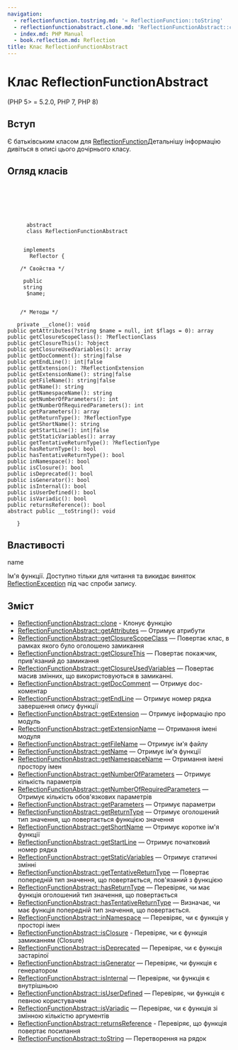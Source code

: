 ```yaml
---
navigation:
  - reflectionfunction.tostring.md: '« ReflectionFunction::toString'
  - reflectionfunctionabstract.clone.md: 'ReflectionFunctionAbstract::clone »'
  - index.md: PHP Manual
  - book.reflection.md: Reflection
title: Клас ReflectionFunctionAbstract
---
```

# Клас ReflectionFunctionAbstract

(PHP 5> = 5.2.0, PHP 7, PHP 8)

## Вступ

Є батьківським класом для [ReflectionFunction](class.reflectionfunction.md)Детальнішу інформацію дивіться в описі цього дочірнього класу.

## Огляд класів

```classsynopsis

     
    

    
     
      abstract
      class ReflectionFunctionAbstract
     

     implements 
       Reflector {

    /* Свойства */
    
     public
     string
      $name;


    /* Методы */
    
   private __clone(): void
public getAttributes(?string $name = null, int $flags = 0): array
public getClosureScopeClass(): ?ReflectionClass
public getClosureThis(): ?object
public getClosureUsedVariables(): array
public getDocComment(): string|false
public getEndLine(): int|false
public getExtension(): ?ReflectionExtension
public getExtensionName(): string|false
public getFileName(): string|false
public getName(): string
public getNamespaceName(): string
public getNumberOfParameters(): int
public getNumberOfRequiredParameters(): int
public getParameters(): array
public getReturnType(): ?ReflectionType
public getShortName(): string
public getStartLine(): int|false
public getStaticVariables(): array
public getTentativeReturnType(): ?ReflectionType
public hasReturnType(): bool
public hasTentativeReturnType(): bool
public inNamespace(): bool
public isClosure(): bool
public isDeprecated(): bool
public isGenerator(): bool
public isInternal(): bool
public isUserDefined(): bool
public isVariadic(): bool
public returnsReference(): bool
abstract public __toString(): void

   }
```

## Властивості

name

Ім'я функції. Доступно тільки для читання та викидає виняток [ReflectionException](class.reflectionexception.md) під час спроби запису.

## Зміст

-   [ReflectionFunctionAbstract::clone](reflectionfunctionabstract.clone.md) - Клонує функцію
-   [ReflectionFunctionAbstract::getAttributes](reflectionfunctionabstract.getattributes.md) — Отримує атрибути
-   [ReflectionFunctionAbstract::getClosureScopeClass](reflectionfunctionabstract.getclosurescopeclass.md) — Повертає клас, в рамках якого було оголошено замикання
-   [ReflectionFunctionAbstract::getClosureThis](reflectionfunctionabstract.getclosurethis.md) — Повертає покажчик, прив'язаний до замикання
-   [ReflectionFunctionAbstract::getClosureUsedVariables](reflectionfunctionabstract.getclosureusedvariables.md) — Повертає масив змінних, що використовуються в замиканні.
-   [ReflectionFunctionAbstract::getDocComment](reflectionfunctionabstract.getdoccomment.md) — Отримує doc-коментар
-   [ReflectionFunctionAbstract::getEndLine](reflectionfunctionabstract.getendline.md) — Отримує номер рядка завершення опису функції
-   [ReflectionFunctionAbstract::getExtension](reflectionfunctionabstract.getextension.md) — Отримує інформацію про модуль
-   [ReflectionFunctionAbstract::getExtensionName](reflectionfunctionabstract.getextensionname.md) — Отримання імені модуля
-   [ReflectionFunctionAbstract::getFileName](reflectionfunctionabstract.getfilename.md) — Отримує ім'я файлу
-   [ReflectionFunctionAbstract::getName](reflectionfunctionabstract.getname.md) — Отримує ім'я функції
-   [ReflectionFunctionAbstract::getNamespaceName](reflectionfunctionabstract.getnamespacename.md) — Отримання імені простору імен
-   [ReflectionFunctionAbstract::getNumberOfParameters](reflectionfunctionabstract.getnumberofparameters.md) — Отримує кількість параметрів
-   [ReflectionFunctionAbstract::getNumberOfRequiredParameters](reflectionfunctionabstract.getnumberofrequiredparameters.md) — Отримує кількість обов'язкових параметрів
-   [ReflectionFunctionAbstract::getParameters](reflectionfunctionabstract.getparameters.md) — Отримує параметри
-   [ReflectionFunctionAbstract::getReturnType](reflectionfunctionabstract.getreturntype.md) — Отримує оголошений тип значення, що повертається функцією значення
-   [ReflectionFunctionAbstract::getShortName](reflectionfunctionabstract.getshortname.md) — Отримує коротке ім'я функції
-   [ReflectionFunctionAbstract::getStartLine](reflectionfunctionabstract.getstartline.md) — Отримує початковий номер рядка
-   [ReflectionFunctionAbstract::getStaticVariables](reflectionfunctionabstract.getstaticvariables.md) — Отримує статичні змінні
-   [ReflectionFunctionAbstract::getTentativeReturnType](reflectionfunctionabstract.gettentativereturntype.md) — Повертає попередній тип значення, що повертається, пов'язаний з функцією
-   [ReflectionFunctionAbstract::hasReturnType](reflectionfunctionabstract.hasreturntype.md) — Перевіряє, чи має функція оголошений тип значення, що повертається
-   [ReflectionFunctionAbstract::hasTentativeReturnType](reflectionfunctionabstract.hastentativereturntype.md) — Визначає, чи має функція попередній тип значення, що повертається.
-   [ReflectionFunctionAbstract::inNamespace](reflectionfunctionabstract.innamespace.md) — Перевіряє, чи є функція у просторі імен
-   [ReflectionFunctionAbstract::isClosure](reflectionfunctionabstract.isclosure.md) - Перевіряє, чи є функція замиканням (Closure)
-   [ReflectionFunctionAbstract::isDeprecated](reflectionfunctionabstract.isdeprecated.md) — Перевіряє, чи є функція застарілої
-   [ReflectionFunctionAbstract::isGenerator](reflectionfunctionabstract.isgenerator.md) — Перевіряє, чи функція є генератором
-   [ReflectionFunctionAbstract::isInternal](reflectionfunctionabstract.isinternal.md) — Перевіряє, чи функція є внутрішньою
-   [ReflectionFunctionAbstract::isUserDefined](reflectionfunctionabstract.isuserdefined.md) — Перевіряє, чи функція є певною користувачем
-   [ReflectionFunctionAbstract::isVariadic](reflectionfunctionabstract.isvariadic.md) — Перевіряє, чи є функція зі змінною кількістю аргументів
-   [ReflectionFunctionAbstract::returnsReference](reflectionfunctionabstract.returnsreference.md) - Перевіряє, що функція повертає посилання
-   [ReflectionFunctionAbstract::toString](reflectionfunctionabstract.tostring.md) — Перетворення на рядок
